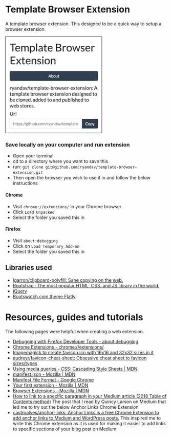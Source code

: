 # Template Browser Extension

A template browser extension. This designed to be a quick way to setup a browser extension.

<img src="images/screenshot.png" width="300px" border="1">

### Save locally on your computer and run extension

- Open your terminal
- cd to a directory where you want to save this
- run: `git clone git@github.com:ryandav/template-browser-extension.git`
- Then open the browser you wish to use it in and follow the below instructions

#### Chrome
- Visit `chrome://extensions/` in your Chrome browser
- Click `Load Unpacked`
- Select the folder you saved this in

#### Firefox
- Visit `about:debugging`
- Click on `Load Temporary Add-on`
- Select the folder you saved this in

## Libraries used

- [lgarron/clipboard-polyfill: Sane copying on the web.](https://github.com/lgarron/clipboard-polyfill)
- [Bootstrap · The most popular HTML, CSS, and JS library in the world.](https://getbootstrap.com/)
- [jQuery](https://jquery.com/)
- [Bootswatch.com theme Flatly](https://bootswatch.com/flatly/)

# Resources, guides and tutorials

The following pages were helpful when creating a web extension.

- [Debugging with Firefox Developer Tools - about:debugging](about:debugging)
- [Chrome Extensions - chrome://extensions/](chrome://extensions/)
- [Imagemagick to create favicon.ico with 16x16 and 32x32 sizes in it](https://gist.github.com/nateware/900d2d09f4884ac0c073)
- [audreyr/favicon-cheat-sheet: Obsessive cheat sheet to favicon sizes/types](https://github.com/audreyr/favicon-cheat-sheet)
- [Using media queries - CSS: Cascading Style Sheets | MDN](https://developer.mozilla.org/en-US/docs/Web/CSS/Media_Queries/Using_media_queries)
- [manifest.json - Mozilla | MDN](https://developer.mozilla.org/en-US/Add-ons/WebExtensions/manifest.json)
- [Manifest File Format - Google Chrome](https://developer.chrome.com/apps/manifest)
- [Your first extension - Mozilla | MDN](https://developer.mozilla.org/en-US/Add-ons/WebExtensions/Your_first_WebExtension)
- [Browser Extensions - Mozilla | MDN](https://developer.mozilla.org/en-US/Add-ons/WebExtensions)
- [How to link to a specific paragraph in your Medium article (2018 Table of Contents method)](https://medium.freecodecamp.org/how-to-link-to-a-specific-paragraph-in-your-medium-article-2018-table-of-contents-method-e66595fea549) The post that I read by Quincy Larson on Medium that led me to try out the below Anchor Links Chrome Extension
- [castroalves/anchor-links: Anchor Links is a free Chrome Extension to add anchor links to Medium and WordPress posts.](https://github.com/castroalves/anchor-links) This inspired me to write this Chrome extension as it is used for making it easier to add links to specific sections of your blog post on Medium
